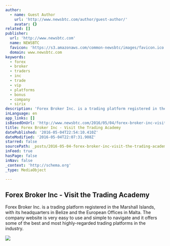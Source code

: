 ```yaml
---
author:
  - name: Guest Author
    url: 'http://www.newsbtc.com/author/guest-author/'
    avatar: {}
related: []
publisher:
  url: 'http://www.newsbtc.com'
  name: NEWSBTC
  favicon: 'https://s3.amazonaws.com/common-newsbtc/images/favicon.ico'
  domain: www.newsbtc.com
keywords:
  - forex
  - broker
  - traders
  - inc
  - trade
  - vip
  - platforms
  - bonus
  - company
  - sirix
description: 'Forex Broker Inc. is a trading platform registered in the Marshall Islands, with its headquarters in Belize and the European Offices in Malta. The company website is very easy to use and simple to navigate and it offers some of the best and most highly-regarded trading platforms in the industry.'
inLanguage: en
app_links: []
isBasedOnUrl: 'http://www.newsbtc.com/2016/05/04/forex-broker-inc-visit-trading-academy-learn-forex-trading-techniques/'
title: Forex Broker Inc - Visit the Trading Academy
datePublished: '2016-05-04T22:54:10.410Z'
dateModified: '2016-05-04T22:07:31.908Z'
starred: false
sourcePath: _posts/2016-05-04-forex-broker-inc-visit-the-trading-academy.md
inFeed: true
hasPage: false
inNav: false
_context: 'http://schema.org'
_type: MediaObject

---
```

<article style=""><h1>Forex Broker Inc - Visit the Trading Academy</h1><p>Forex Broker Inc. is a trading platform registered in the Marshall Islands, with its headquarters in Belize and the European Offices in Malta. The company website is very easy to use and simple to navigate and it offers some of the best and most highly-regarded trading platforms in the industry.</p><img src="http://s3.amazonaws.com/main-newsbtc-images/2016/05/04144315/FBInc_NewsBTC.jpg" /></article>